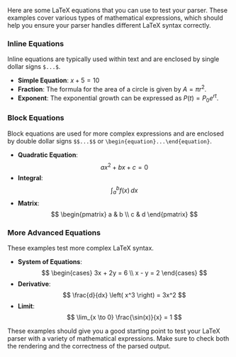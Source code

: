 Here are some LaTeX equations that you can use to test your parser. These examples cover various types of mathematical expressions, which should help you ensure your parser handles different LaTeX syntax correctly.

### Inline Equations

Inline equations are typically used within text and are enclosed by single dollar signs `$...$`.

- **Simple Equation**: $x + 5 = 10$
- **Fraction**: The formula for the area of a circle is given by $A = \pi r^2$.
- **Exponent**: The exponential growth can be expressed as $P(t) = P_0 e^{rt}$.

### Block Equations

Block equations are used for more complex expressions and are enclosed by double dollar signs `$$...$$` or `\begin{equation}...\end{equation}`.

- **Quadratic Equation**:
  $$
  ax^2 + bx + c = 0
  $$
- **Integral**:
  $$
  \int_a^b f(x) \, dx
  $$
- **Matrix**:
  $$
  \begin{pmatrix}
  a & b \\
  c & d
  \end{pmatrix}
  $$

### More Advanced Equations

These examples test more complex LaTeX syntax.

- **System of Equations**:
  $$
  \begin{cases}
  3x + 2y = 6 \\
  x - y = 2
  \end{cases}
  $$
- **Derivative**:
  $$
  \frac{d}{dx} \left( x^3 \right) = 3x^2
  $$
- **Limit**:
  $$
  \lim_{x \to 0} \frac{\sin(x)}{x} = 1
  $$

These examples should give you a good starting point to test your LaTeX parser with a variety of mathematical expressions. Make sure to check both the rendering and the correctness of the parsed output.
